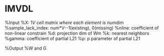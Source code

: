 # IMVDL
%Input
%X: 1*V cell matrix where each element is num*dim
%sample_lack_index: num*V--1(existing), 0(missing)
%nline: coefficient of non-linear constrain
%d: projection dim of Wm
%k: nearest neighbors
%gamma: coefficient of partial L21
%p: p parameter of partial L21

%Output
%W and G
